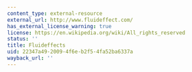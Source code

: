 ```yaml
---
content_type: external-resource
external_url: http://www.fluideffect.com/
has_external_license_warning: true
license: https://en.wikipedia.org/wiki/All_rights_reserved
status: ''
title: Fluideffects
uid: 22347a49-2009-4f6e-b2f5-4fa52ba6337a
wayback_url: ''
---
```

